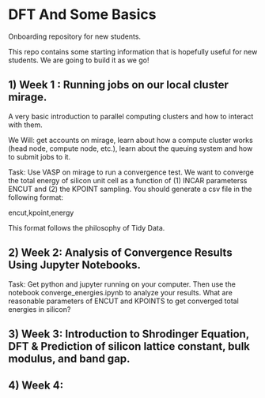 # DFT And Some Basics
Onboarding repository for new students.

This repo contains some starting information that is hopefully useful for new students. 
We are going to build it as we go! 

## 1) Week 1 : Running jobs on our local cluster mirage. 
A very basic introduction to parallel computing clusters and how to interact with them. 

We Will: get accounts on mirage, learn about how a compute cluster works (head node, compute node, etc.), 
learn about the queuing system and how to submit jobs to it. 

Task: Use VASP on mirage to run a convergence test. We want to converge the total 
energy of silicon unit cell as a function of (1) INCAR parameterss ENCUT and (2) the KPOINT sampling. 
You should generate a csv file in the following format: 

encut,kpoint,energy

This format follows the philosophy of Tidy Data. 

## 2) Week 2: Analysis of Convergence Results Using Jupyter Notebooks. 

Task: Get python and jupyter running on your computer. 
Then use the notebook converge_energies.ipynb to analyze your results. 
What are reasonable parameters of ENCUT and KPOINTS to get converged total energies in silicon? 

## 3) Week 3: Introduction to Shrodinger Equation, DFT & Prediction of silicon lattice constant, bulk modulus, and band gap. 

## 4) Week 4: 

